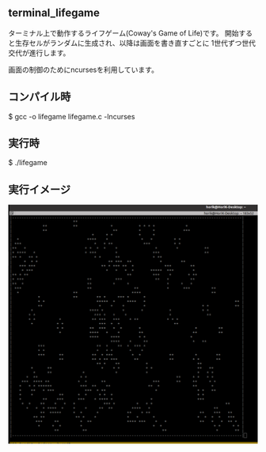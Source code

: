 <h2> terminal_lifegame</h2>
</p>ターミナル上で動作するライフゲーム(Coway's Game of Life)です。
開始すると生存セルがランダムに生成され、以降は画面を書き直すごとに
1世代ずつ世代交代が進行します。</p>
<p>画面の制御のためにncursesを利用しています。</p>

<h2>コンパイル時</h2>
<p>$ gcc -o lifegame lifegame.c -lncurses</p>

<h2>実行時</h2>
<p>$ ./lifegame</p>

<h2>実行イメージ</h2>
<img src="./images/lifegame.png">
